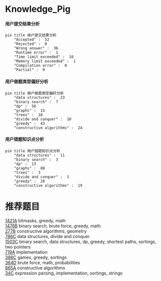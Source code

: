 # Knowledge_Pig

<!-- tabs:start -->



#### **用户提交结果分析**

```mermaid
pie title 用户提交结果分析
    "Accepted" :  52
    "Rejected" :  0
    "Wrong answer" :  36
    "Runtime error" :  1
    "Time limit exceeded" :  10
    "Memory limit exceeded" :  1
    "Compilation error" :  0
    "Partial" :  0
```

#### **用户做题类型偏好分析**

```mermaid
pie title 用户做题类型偏好分析
    "data structures" :  23
    "binary search" :  7
    "dp" :  50
    "graphs" :  15
    "trees" :  18
    "divide and conquer" :  10
    "greedy" :  43
    "constructive algorithms" :  24
```
#### **用户错题知识点分析**

```mermaid
pie title 用户错题知识点分析
    "data structures" :  11
    "binary search" :  3
    "dp" :  13
    "graphs" :  80
    "trees" :  3
    "divide and conquer" :  1
    "greedy" :  28
    "constructive algorithms" :  19
```



<!-- tabs:end -->
# 推荐题目
[1421A](https://codeforces.com/contest/1421/problem/A)		bitmasks,
                        greedy,
                        math		  
[1476B](https://codeforces.com/contest/1476/problem/B)		binary search,
                        brute force,
                        greedy,
                        math		  
[277B](https://codeforces.com/contest/277/problem/B)		constructive algorithms,
                        geometry		  
[786C](https://codeforces.com/contest/786/problem/C)		data structures,
                        divide and conquer		  
[1503C](https://codeforces.com/contest/1503/problem/C)		binary search,
                        data structures,
                        dp,
                        greedy,
                        shortest paths,
                        sortings,
                        two pointers		  
[719A](https://codeforces.com/contest/719/problem/A)		implementation		  
[388C](https://codeforces.com/contest/388/problem/C)		games,
                        greedy,
                        sortings		  
[364D](https://codeforces.com/contest/364/problem/D)		brute force,
                        math,
                        probabilities		  
[865A](https://codeforces.com/contest/865/problem/A)		constructive algorithms		  
[34C](https://codeforces.com/contest/34/problem/C)		expression parsing,
                        implementation,
                        sortings,
                        strings		  
